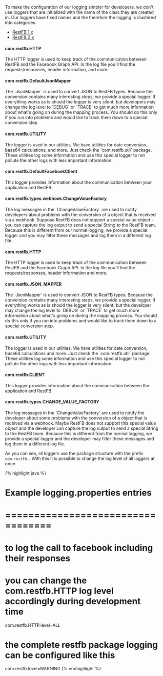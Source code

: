 To make the configuration of our logging simpler for developers, we don't use
loggers that are initialized with the name of the class they are created in. Our loggers have fixed
names and the therefore the logging is clustered into categories.

<div>

  <!-- Nav tabs -->
  <ul class="nav nav-tabs" role="tablist" id="logging-configuration-tabs">
    <li role="presentation" class="active"><a class="tab" href="#logging-conf-v1" aria-controls="home" role="tab" data-toggle="tab">RestFB 1.x</a></li>
    <li role="presentation"><a class="tab" href="#logging-conf-v2" aria-controls="profile" role="tab" data-toggle="tab">RestFB 2.x</a></li>
  </ul>
  
  
  <!-- Tab panes -->
  <div class="tab-content">
    <div role="tabpanel" class="tab-pane active" id="logging-conf-v1">
<div class="list-group">
	<div class="list-group-item">
		<h4 class="list-group-item-heading" markdown="1">
			com.restfb.HTTP
		</h4>
		<p class="list-group-item-text">
			The HTTP logger is used to keep track of the communication between RestFB and the Facebook Graph API. In the log file you'll find the requests/responses, header information, and more.
		</p>
	</div>
	<div class="list-group-item">
		<h4 class="list-group-item-heading" markdown="1">
			com.restfb.DefaultJsonMapper
		</h4>
		<p class="list-group-item-text" markdown="1">
			The `JsonMapper` is used to convert JSON to RestFB types. Because the conversion contains many interesting steps, we provide a special logger. If everything works as is should the logger is very silent, but developers may change the log level to `DEBUG` or `TRACE` to get much more information about what's going on during the mapping process. You should do this only if you run into problems and would like to track them down to a special conversion step.
		</p>
	</div>
	<div class="list-group-item">
		<h4 class="list-group-item-heading" markdown="1">
			com.restfb.UTILITY
		</h4>
		<p class="list-group-item-text" markdown="1">
			The logger is used in our utilities. We have utilities for date conversion, base64 calculations, and more. Just check the `com.restfb.util` package. These utilities log some information and use this special logger to not pollute the other logs with less important information.
		</p>
	</div>
	<div class="list-group-item">
		<h4 class="list-group-item-heading" markdown="1">
			com.restfb.DefaultFacebookClient
		</h4>
		<p class="list-group-item-text">
			This logger provides information about the communication between your application and RestFB.
		</p>
	</div>
	<div class="list-group-item">
		<h4 class="list-group-item-heading" markdown="1">
			com.restfb.types.webhook.ChangeValueFactory
		</h4>
		<p class="list-group-item-text" markdown="1">
			The log messages in the `ChangeValueFactory` are used to notify developers about problems with the conversion of a object that is received via a webhook. Suppose RestFB does not support a special value object - you can capture the log output to send a special String to the RestFB team. Because this is different from our normal logging, we provide a special logger and you may filter these messages and log them in a different log file.
		</p>
	</div>
</div>
</div>

<div role="tabpanel" class="tab-pane" id="logging-conf-v2">
<div class="list-group">
	<div class="list-group-item">
		<h4 class="list-group-item-heading" markdown="1">
			com.restfb.HTTP
		</h4>
		<p class="list-group-item-text">
			The HTTP logger is used to keep track of the communication between RestFB and the Facebook Graph API. In the log file you'll find the requests/responses, header information and more.
		</p>
	</div>
	<div class="list-group-item">
		<h4 class="list-group-item-heading" markdown="1">
			com.restfb.JSON_MAPPER
		</h4>
		<p class="list-group-item-text" markdown="1">
			The `JsonMapper` is used to convert JSON to RestFB types. Because the conversion contains many interesting steps, we provide a special logger. If everything works as is should the logger is very silent, but the developer may change the log level to `DEBUG` or `TRACE` to get much more information about what's going on during the mapping process. You should do this only if you run into problems and would like to track them down to a special conversion step.
		</p>
	</div>
	<div class="list-group-item">
		<h4 class="list-group-item-heading" markdown="1">
			com.restfb.UTILITY
		</h4>
		<p class="list-group-item-text" markdown="1">
			The logger is used in our utilities. We have utilities for date conversion, base64 calculations and more. Just check the `com.restfb.util` package. These utilities log some information and use this special logger to not pollute the other logs with less important information.
		</p>
	</div>
	<div class="list-group-item">
		<h4 class="list-group-item-heading" markdown="1">
			com.restfb.CLIENT
		</h4>
		<p class="list-group-item-text">
			This logger provides information about the communication between the application and RestFB.
		</p>
	</div>
	<div class="list-group-item">
		<h4 class="list-group-item-heading" markdown="1">
			com.restfb.types.CHANGE_VALUE_FACTORY
		</h4>
		<p class="list-group-item-text" markdown="1">
			The log messages in the `ChangeValueFactory` are used to notify the developer about some problems with the conversion of a object that is received via a webhook. Maybe RestFB does not support this special value object and the developer can capture the log output to send a special String to the RestFB team. Because this is different from the normal logging, we provide a special logger and the developer may filter these messages and log them in a different log file.
		</p>
	</div>
</div>
</div>

</div>

</div>

As you can see, all loggers use the package structure with the prefix `com.restfb.`. With this it is possible to change the log level of all loggers at once.

{% highlight java %}
# Example logging.properties entries
# ==================================

# to log the call to facebook including their responses
# you can change the com.restfb.HTTP log level accordingly during development time
com.restfb.HTTP.level=ALL

# the complete restfb package logging can be configured like this
com.restfb.level=WARNING
{% endhighlight %}